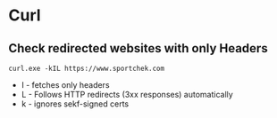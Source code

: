 # Curl

## Check redirected websites with only Headers

`curl.exe -kIL https://www.sportchek.com`
 - I - fetches only headers
 - L - Follows HTTP redirects (3xx responses) automatically
 - k - ignores sekf-signed certs